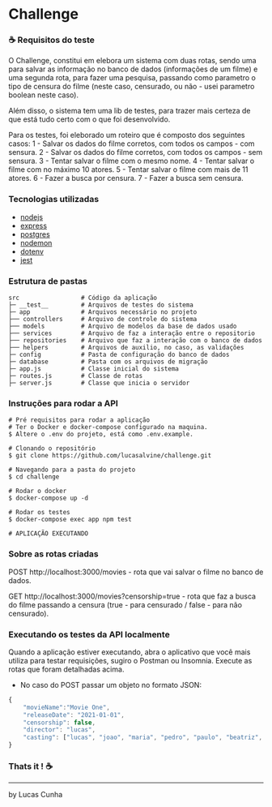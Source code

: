 # Challenge

### :coffee: Requisitos do teste

O Challenge, constitui em elebora um sistema com duas rotas, sendo uma para salvar as informação no banco de dados (informações de um filme) e uma segunda rota, para fazer uma pesquisa, passando como parametro o tipo de censura do filme (neste caso, censurado, ou não - usei parametro boolean neste caso).

Além disso, o sistema tem uma lib de testes, para trazer mais certeza de que está tudo certo com o que foi desenvolvido.

Para os testes, foi eleborado um roteiro que é composto dos seguintes casos:
1 - Salvar os dados do filme corretos, com todos os campos - com sensura.
2 - Salvar os dados do filme corretos, com todos os campos - sem sensura.
3 - Tentar salvar o filme com o mesmo nome.
4 - Tentar salvar o filme com no máximo 10 atores.
5 - Tentar salvar o filme com mais de 11 atores.
6 - Fazer a busca por censura.
7 - Fazer a busca sem censura.

### Tecnologias utilizadas

- [nodejs](https://nodejs.org/en/)
- [express](https://expressjs.com/pt-br/)
- [postgres](https://www.postgresql.org/)
- [nodemon](https://www.npmjs.com/package/nodemon)
- [dotenv](https://www.npmjs.com/package/dotenv)
- [jest](https://jestjs.io/)

### Estrutura de pastas

```
src                 # Código da aplicação
├─ __test__         # Arquivos de testes do sistema
├─ app              # Arquivos necessário no projeto
├── controllers     # Arquivo de controle do sistema
├── models          # Arquivo de modelos da base de dados usado
├── services        # Arquivo de faz a interação entre o repositorio
├── repositories    # Arquivo que faz a interação com o banco de dados
├── helpers         # Arquivos de auxilio, no caso, as validações
├─ config           # Pasta de configuração do banco de dados
├─ database         # Pasta com os arquivos de migração
├─ app.js           # Classe inicial do sistema
├─ routes.js        # Classe de rotas
├─ server.js        # Classe que inicia o servidor
```

### Instruções para rodar a API

```
# Pré requisitos para rodar a aplicação
# Ter o Docker e docker-compose configurado na maquina.
$ Altere o .env do projeto, está como .env.example.

# Clonando o repositório
$ git clone https://github.com/lucasalvine/challenge.git

# Navegando para a pasta do projeto
$ cd challenge

# Rodar o docker
$ docker-compose up -d

# Rodar os testes
$ docker-compose exec app npm test

# APLICAÇÃO EXECUTANDO
```

### Sobre as rotas criadas

POST http://localhost:3000/movies - rota que vai salvar o filme no banco de dados.

GET http://localhost:3000/movies?censorship=true - rota que faz a busca do filme passando a censura (true - para censurado / false - para não censurado).

### Executando os testes da API localmente

Quando a aplicação estiver executando, abra o aplicativo que você mais utiliza para testar requisições, sugiro o Postman ou Insomnia.
Execute as rotas que foram detalhadas acima.

- No caso do POST passar um objeto no formato JSON:

```javascript
{
	"movieName":"Movie One",
	"releaseDate": "2021-01-01",
	"censorship": false,
	"director": "lucas",
	"casting": ["lucas", "joao", "maria", "pedro", "paulo", "beatriz", "diego", "maysa", "eder", "gustavo"]
}
```

### Thats it ! :coffee:

---

by Lucas Cunha
